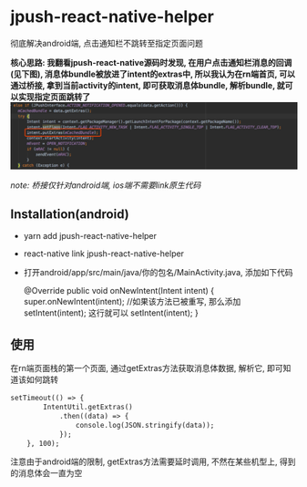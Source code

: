 # jpush-react-native-helper
彻底解决android端, 点击通知栏不跳转至指定页面问题

**核心思路: 我翻看jpush-react-native源码时发现, 在用户点击通知栏消息的回调(见下图), 消息体bundle被放进了intent的extras中, 所以我认为在rn端首页, 可以通过桥接, 拿到当前activity的intent, 即可获取消息体bundle, 解析bundle, 就可以实现指定页面跳转了**
![Alt text|center](./screenshoot/3381545032639_.pic.jpg)


*note: 桥接仅针对android端, ios端不需要link原生代码*
## Installation(android)
- yarn add jpush-react-native-helper
- react-native link jpush-react-native-helper
- 打开android/app/src/main/java/你的包名/MainActivity.java, 添加如下代码
	

    @Override
    public void onNewIntent(Intent intent) {
        super.onNewIntent(intent);
        //如果该方法已被重写, 那么添加 setIntent(intent); 这行就可以
        setIntent(intent);
    }

## 使用
在rn端页面栈的第一个页面, 通过getExtras方法获取消息体数据, 解析它, 即可知道该如何跳转

    setTimeout(() => {
            IntentUtil.getExtras()
                .then((data) => {
                    console.log(JSON.stringify(data));
                });
        }, 100);
注意由于android端的限制, getExtras方法需要延时调用, 不然在某些机型上, 得到的消息体会一直为空